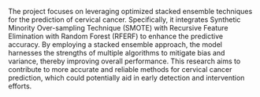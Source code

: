The project focuses on leveraging optimized stacked ensemble techniques for the prediction of cervical cancer. Specifically, it integrates Synthetic Minority Over-sampling Technique (SMOTE) with Recursive Feature Elimination with Random Forest (RFERF) to enhance the predictive accuracy. By employing a stacked ensemble approach, the model harnesses the strengths of multiple algorithms to mitigate bias and variance, thereby improving overall performance. This research aims to contribute to more accurate and reliable methods for cervical cancer prediction, which could potentially aid in early detection and intervention efforts.

